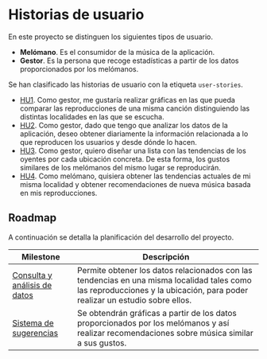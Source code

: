 # Historias de usuario

En este proyecto se distinguen los siguientes tipos de usuario.

- **Melómano**. Es el consumidor de la música de la aplicación.
- **Gestor**. Es la persona que recoge estadísticas a partir de los datos proporcionados por los melómanos.

Se han clasificado las historias de usuario con la etiqueta `user-stories`.

- [HU1](https://github.com/paula1999/IV/issues/2). Como gestor, me gustaría realizar gráficas en las que pueda comparar las reproducciones de una misma canción distinguiendo las distintas localidades en las que se escucha.
- [HU2](https://github.com/paula1999/IV/issues/3). Como gestor, dado que tengo que analizar los datos de la aplicación, deseo obtener diariamente la información relacionada a lo que reproducen los usuarios y desde dónde lo hacen.
- [HU3](https://github.com/paula1999/IV/issues/4). Como gestor, quiero diseñar una lista con las tendencias de los oyentes por cada ubicación concreta. De esta forma, los gustos similares de los melómanos del mismo lugar se reproducirán.
- [HU4](https://github.com/paula1999/IV/issues/6). Como melómano, quisiera obtener las tendencias actuales de mi misma localidad y obtener recomendaciones de nueva música basada en mis reproducciones.

## Roadmap

A continuación se detalla la planificación del desarrollo del proyecto.

| **Milestone** | **Descripción** |
| ------------- | --------------- |
| [Consulta y análisis de datos](https://github.com/paula1999/IV/milestone/5) | Permite obtener los datos relacionados con las tendencias en una misma localidad tales como las reproducciones y la ubicación, para poder realizar un estudio sobre ellos. |
| [Sistema de sugerencias](https://github.com/paula1999/IV/milestone/2) | Se obtendrán gráficas a partir de los datos proporcionados por los melómanos y así realizar recomendaciones sobre música similar a sus gustos. |